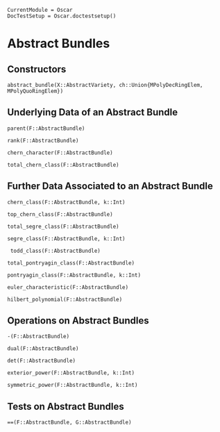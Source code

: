 ```@meta
CurrentModule = Oscar
DocTestSetup = Oscar.doctestsetup()
```

# Abstract Bundles

## Constructors

```@docs
abstract_bundle(X::AbstractVariety, ch::Union{MPolyDecRingElem, MPolyQuoRingElem})
```

## Underlying Data of an Abstract Bundle

```@docs
parent(F::AbstractBundle)
```

```@docs
rank(F::AbstractBundle)
```

```@docs
chern_character(F::AbstractBundle)
```

```@docs
total_chern_class(F::AbstractBundle)
```

## Further Data Associated to an Abstract Bundle

```@docs
chern_class(F::AbstractBundle, k::Int)
```

```@docs
top_chern_class(F::AbstractBundle)
```

```@docs
total_segre_class(F::AbstractBundle)
```

```@docs
segre_class(F::AbstractBundle, k::Int)
```

```@docs
 todd_class(F::AbstractBundle)
```

```@docs
total_pontryagin_class(F::AbstractBundle)
```

```@docs
pontryagin_class(F::AbstractBundle, k::Int)
```

```@docs
euler_characteristic(F::AbstractBundle)
```

```@docs
hilbert_polynomial(F::AbstractBundle)
```

## Operations on Abstract Bundles

```@docs
-(F::AbstractBundle)
```

```@docs
dual(F::AbstractBundle)
```

```@docs
det(F::AbstractBundle)
```

```@docs
exterior_power(F::AbstractBundle, k::Int)
```

```@docs
symmetric_power(F::AbstractBundle, k::Int)
```

## Tests on Abstract Bundles

```@docs
==(F::AbstractBundle, G::AbstractBundle)
```
